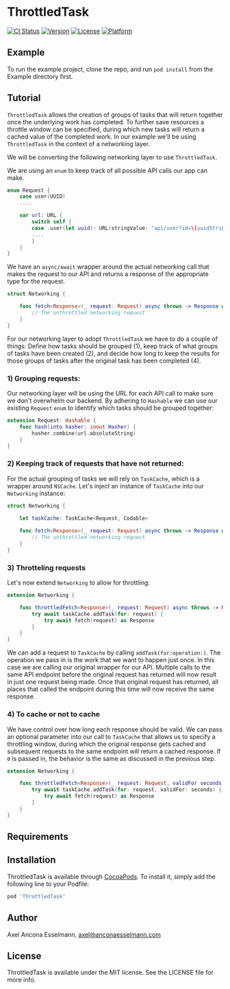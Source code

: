 # ThrottledTask

[![CI Status](https://img.shields.io/travis/anconaesselmann/ThrottledTask.svg?style=flat)](https://travis-ci.org/anconaesselmann/ThrottledTask)
[![Version](https://img.shields.io/cocoapods/v/ThrottledTask.svg?style=flat)](https://cocoapods.org/pods/ThrottledTask)
[![License](https://img.shields.io/cocoapods/l/ThrottledTask.svg?style=flat)](https://cocoapods.org/pods/ThrottledTask)
[![Platform](https://img.shields.io/cocoapods/p/ThrottledTask.svg?style=flat)](https://cocoapods.org/pods/ThrottledTask)

## Example

To run the example project, clone the repo, and run `pod install` from the Example directory first.

## Tutorial

`ThrottledTask` allows the creation of groups of tasks that will return together once the underlying work has completed. To further save resources a throttle window can be specified, during which new tasks will return a cached value of the completed work. In our example we'll be using `ThrottledTask` in the context of a networking layer.


We will be converting the following networking layer to use `ThrottledTask`.

We are using an `enum` to keep track of all possible API calls our app can make.

```swift
enum Request {
	case user(UUID)
	....

	var url: URL {
		switch self {
		case .user(let uuid): URL(stringValue: "api/user?id=\(uuidString)")!
		....
		}
	}
}
```

We have an `async/await` wrapper around the actual networking call that makes the request to our API and returns a response of the appropriate type for the request.

```swift
struct Networking {

    func fetch<Response>(_ request: Request) async throws -> Response where Response: Codable {
    	// The unthrottled networking request
    }
}
```

For our networking layer to adopt `ThrottledTask` we have to do a couple of things: Define how tasks should be grouped (1), keep track of what groups of tasks have been created (2), and decide how long to keep the results for those groups of tasks after the original task has been completed (4).


### 1) Grouping requests:

Our networking layer will be using the URL for each API call to make sure we don't overwhelm our backend. By adhering to `Hashable` we can use our existing `Request` `enum` to identify which tasks should be grouped together:

```swift
extension Request: Hashable {
    func hash(into hasher: inout Hasher) {
        hasher.combine(url.absoluteString)
    }
}
```

### 2) Keeping track of requests that have not returned:
For the actual grouping of tasks we will rely on `TaskCache`, which is a wrapper around `NSCache`. Let's inject an instance of `TaskCache` into our `Networking` instance:

```swift
struct Networking {
    
    let taskCache: TaskCache<Request, Codable>

    func fetch<Response>(_ request: Request) async throws -> Response where Response: Codable {
    	// The unthrottled networking request
    }
}
```


### 3) Throtteling requests

Let's now extend `Networking` to allow for throttling:

```swift
extension Networking {

    func throttledFetch<Response>(_ request: Request) async throws -> Response where Response: Codable {
        try await taskCache.addTask(for: request) {
            try await fetch(request) as Response
        }
    }
}
```

We can add a request to `TaskCache` by calling `addTask(for:operation:)`. The operation we pass in is the work that we want to happen just once. In this case we are calling our original wrapper for our API. Multiple calls to the same API endpoint before the original request has returned will now result in just one request being made. Once that original request has returned, all places that called the endpoint during this time will now receive the same response.


### 4) To cache or not to cache

We have control over how long each response should be valid. We can pass an optional parameter into our call to `TaskCache` that allows us to specify a throttling window, during which the original response gets cached and subsequent requests to the same endpoint will return a cached response. If `0` is passed in, the behavior is the same as discussed in the previous step.

```swift
extension Networking {

    func throttledFetch<Response>(_ request: Request, validFor seconds: TimeInterval = 0) async throws -> Response where Response: Codable {
        try await taskCache.addTask(for: request, validFor: seconds) {
            try await fetch(request) as Response
        }
    }
}
```

## Requirements

## Installation

ThrottledTask is available through [CocoaPods](https://cocoapods.org). To install
it, simply add the following line to your Podfile:

```ruby
pod 'ThrottledTask'
```

## Author

Axel Ancona Esselmann, axel@anconaesselmann.com

## License

ThrottledTask is available under the MIT license. See the LICENSE file for more info.
